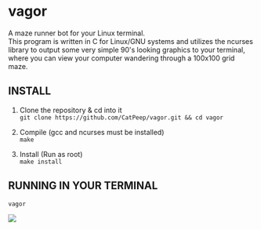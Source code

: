 # vagor
A maze runner bot for your Linux terminal.  
This program is written in C for Linux/GNU systems and utilizes the ncurses library to output some very simple 90's looking graphics to your terminal, where you can view your computer wandering through a 100x100 grid maze.
  
## INSTALL
1. Clone the repository & cd into it  
```git clone https://github.com/CatPeep/vagor.git && cd vagor```  
  
2. Compile (gcc and ncurses must be installed)  
```make```  
  
3. Install (Run as root)  
```make install```  
  
## RUNNING IN YOUR TERMINAL
```vagor```  

<img src='preview.png'></img>
